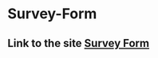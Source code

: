 # Survey-Form

## Link to the site <a href="https://laughing-jones-b8fb8b.netlify.app/"> Survey Form </a>
